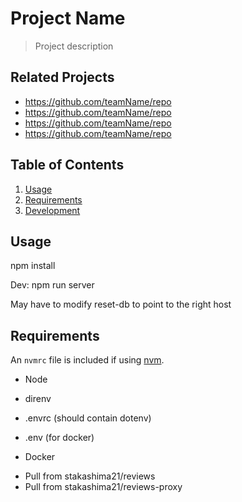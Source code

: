 # Project Name

> Project description

## Related Projects

  - https://github.com/teamName/repo
  - https://github.com/teamName/repo
  - https://github.com/teamName/repo
  - https://github.com/teamName/repo

## Table of Contents

1. [Usage](#Usage)
1. [Requirements](#requirements)
1. [Development](#development)

## Usage
npm install

Dev: npm run server

May have to modify reset-db to point to the right host


## Requirements

An `nvmrc` file is included if using [nvm](https://github.com/creationix/nvm).

- Node

- direnv
- .envrc (should contain dotenv)
- .env (for docker)
- Docker
* Pull from stakashima21/reviews
* Pull from stakashima21/reviews-proxy

